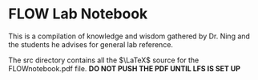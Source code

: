 # FLOW Lab Notebook

This is a compilation of knowledge and wisdom gathered by Dr. Ning and the students he advises for general lab reference.

The src directory contains all the $\LaTeX$ source for the FLOWnotebook.pdf file.  __DO NOT PUSH THE PDF UNTIL LFS IS SET UP__

